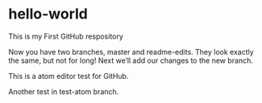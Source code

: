 # hello-world
This is my First GitHub respository

Now you have two branches, master and readme-edits. They look exactly the same, but not for long! Next we’ll add our changes to the new branch.




This is a atom editor test for GitHub.


Another test in test-atom branch.
